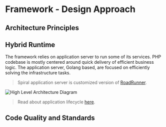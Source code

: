 # Framework - Design Approach

## Architecture Principles

## Hybrid Runtime
The framework relies on application server to run some of its services. PHP codebase is mostly centered around quick delivery
of efficient business logic. The application server, Golang based, are focused on efficiently solving the infrastructure tasks.

> Spiral application server is customized version of [RoadRunner](https://roadrunner.dev).

![High Level Architecture Diagram](https://user-images.githubusercontent.com/796136/64451724-762d0800-d0ed-11e9-8c34-9c054a7bb0bd.png)

> Read about application lifecycle [here](/basic/workers.md).

## Code Quality and Standards

